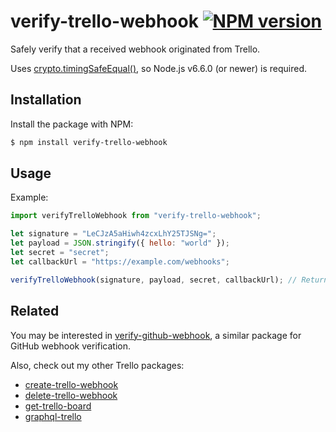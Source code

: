 # verify-trello-webhook [![NPM version](http://img.shields.io/npm/v/verify-trello-webhook.svg?style=flat-square)](https://www.npmjs.org/package/verify-trello-webhook)

Safely verify that a received webhook originated from Trello.

Uses [crypto.timingSafeEqual()](https://nodejs.org/api/crypto.html#crypto_crypto_timingsafeequal_a_b), so Node.js v6.6.0 (or newer) is required.

## Installation

Install the package with NPM:

```bash
$ npm install verify-trello-webhook
```

## Usage

Example:

```js
import verifyTrelloWebhook from "verify-trello-webhook";

let signature = "LeCJzA5aHiwh4zcxLhY25TJSNg=";
let payload = JSON.stringify({ hello: "world" });
let secret = "secret";
let callbackUrl = "https://example.com/webhooks";

verifyTrelloWebhook(signature, payload, secret, callbackUrl); // Returns true if verification succeeds; otherwise, false.
```

## Related

You may be interested in [verify-github-webhook](https://github.com/lukehorvat/verify-github-webhook), a similar package for GitHub webhook verification.

Also, check out my other Trello packages:

- [create-trello-webhook](https://github.com/lukehorvat/create-trello-webhook)
- [delete-trello-webhook](https://github.com/lukehorvat/delete-trello-webhook)
- [get-trello-board](https://github.com/lukehorvat/get-trello-board)
- [graphql-trello](https://github.com/lukehorvat/graphql-trello)
